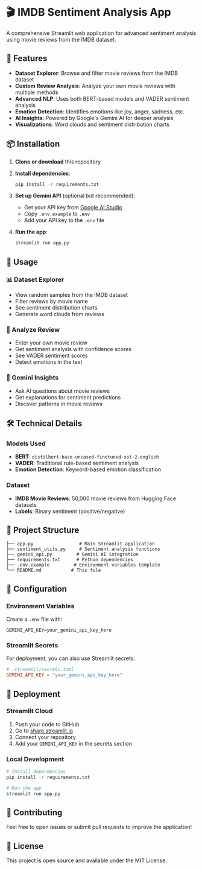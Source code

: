 # 🎬 IMDB Sentiment Analysis App

A comprehensive Streamlit web application for advanced sentiment analysis using movie reviews from the IMDB dataset.

## 🚀 Features

- **Dataset Explorer**: Browse and filter movie reviews from the IMDB dataset
- **Custom Review Analysis**: Analyze your own movie reviews with multiple methods
- **Advanced NLP**: Uses both BERT-based models and VADER sentiment analysis
- **Emotion Detection**: Identifies emotions like joy, anger, sadness, etc.
- **AI Insights**: Powered by Google's Gemini AI for deeper analysis
- **Visualizations**: Word clouds and sentiment distribution charts

## 📦 Installation

1. **Clone or download** this repository
2. **Install dependencies**:
   ```bash
   pip install -r requirements.txt
   ```

3. **Set up Gemini API** (optional but recommended):
   - Get your API key from [Google AI Studio](https://makersuite.google.com/app/apikey)
   - Copy `.env.example` to `.env`
   - Add your API key to the `.env` file

4. **Run the app**:
   ```bash
   streamlit run app.py
   ```

## 🎯 Usage

### 📊 Dataset Explorer
- View random samples from the IMDB dataset
- Filter reviews by movie name
- See sentiment distribution charts
- Generate word clouds from reviews

### 🧠 Analyze Review
- Enter your own movie review
- Get sentiment analysis with confidence scores
- See VADER sentiment scores
- Detect emotions in the text

### 🤖 Gemini Insights
- Ask AI questions about movie reviews
- Get explanations for sentiment predictions
- Discover patterns in movie reviews

## 🛠️ Technical Details

### Models Used
- **BERT**: `distilbert-base-uncased-finetuned-sst-2-english`
- **VADER**: Traditional rule-based sentiment analysis
- **Emotion Detection**: Keyword-based emotion classification

### Dataset
- **IMDB Movie Reviews**: 50,000 movie reviews from Hugging Face datasets
- **Labels**: Binary sentiment (positive/negative)

## 📁 Project Structure

```
├── app.py                 # Main Streamlit application
├── sentiment_utils.py     # Sentiment analysis functions
├── gemini_api.py         # Gemini AI integration
├── requirements.txt      # Python dependencies
├── .env.example         # Environment variables template
└── README.md           # This file
```

## 🔧 Configuration

### Environment Variables
Create a `.env` file with:
```
GEMINI_API_KEY=your_gemini_api_key_here
```

### Streamlit Secrets
For deployment, you can also use Streamlit secrets:
```toml
# .streamlit/secrets.toml
GEMINI_API_KEY = "your_gemini_api_key_here"
```

## 🚀 Deployment

### Streamlit Cloud
1. Push your code to GitHub
2. Go to [share.streamlit.io](https://share.streamlit.io)
3. Connect your repository
4. Add your `GEMINI_API_KEY` in the secrets section

### Local Development
```bash
# Install dependencies
pip install -r requirements.txt

# Run the app
streamlit run app.py
```

## 🤝 Contributing

Feel free to open issues or submit pull requests to improve the application!

## 📄 License

This project is open source and available under the MIT License.
